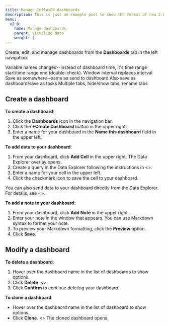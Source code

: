 ```yaml
---
title: Manage InfluxDB dashboards
description: This is just an example post to show the format of new 2.0 posts
menu:
  v2_0:
    name: Manage dashboards
    parent: Visualize data
    weight: 1
---
```


Create, edit, and manage dashboards from the **Dashboards** tab in the left navigation.

Variable names changed--instead of dashboard time, it's time range start/time range end (double-check).
Window interval replaces interval
Save as somewhere--same as send to dashboard
Also save as dashboard/save as tasks
Multiple tabs, hide/show tabs, rename tabs


## Create a dashboard

**To create a dashboard**:

1. Click the **Dashboards** icon in the navigation bar.
2. Click the **+Create Dashboard** button in the upper right.
3. Enter a name for your dashboard in the **Name this dashboard** field in the upper left.

**To add data to your dashboard**:

1. From your dashboard, click **Add Cell** in the upper right. The Data Explorer overlay opens.
2. Create a query in the Data Explorer following the instructions in <<link to data explorer article>>.
3. Enter a name for your cell in the upper left.
4. Click the checkmark icon to save the cell to your dashboard.

You can also send data to your dashboard directly from the Data Explorer. For details, see <<link to data explorer article>>.

**To add a note to your dashboard**:
1. From your dashboard, click **Add Note** in the upper right.
2. Enter your note in the window that appears. You can use Markdown syntax to format your note.
3. To preview your Markdown formatting, click the **Preview** option.
4. Click **Save**.


## Modify a dashboard

 **To delete a dashboard**:
 1. Hover over the dashboard name in the list of dashboards to show options.
 2. Click **Delete**.
 <<SCREENSHOT>>
 3. Click **Confirm** to continue deleting your dashboard.

**To clone a dashboard**:
* Hover over the dashbaord name in the list of dashboard to show options.
* Click **Clone**.
<<SCREEENSHOT>>
 The cloned dashboard opens.

